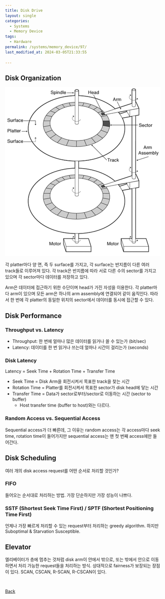 ```yaml
---
title: Disk Drive
layout: single
categories:
  - Systems
  - Memory Device
tags:
  - Hardware
permalink: /systems/memory_device/97/
last_modified_at: 2024-03-05T21:33:55

---
```


## Disk Organization

![Disk](/assets/images/systems/memory_device/disk.png)

각 platter마다 양 면, 즉 두 surface를 가지고, 각 surface는 반지름이 다른 여러 track들로 이루어져 있다. 각 track은 반지름에 따라 서로 다른 수의 sector를 가지고 있으며 각 sector마다 데이터를 저장하고 있다.

Arm은 데이터에 접근하기 위한 수단이며 head가 가진 자성을 이용한다.
각 platter마다 arm이 있으며 모든 arm은 하나의 arm assembly에 연결되어 같이 움직인다.
따라서 한 번에 각 platter의 동일한 위치의 sector에서 데이터를 동시에 접근할 수 있다.

## Disk Performance

### Throughput vs. Latency

* Throughput: 한 번에 얼마나 많은 데이터를 읽거나 쓸 수 있는가 (bit/sec)
* Latency: 데이터를 한 번 읽거나 쓰는데 얼마나 시간이 걸리는가 (seconds)

### Disk Latency

Latency = Seek Time + Rotation Time + Transfer Time

* Seek Time = Disk Arm을 회전시켜서 목표한 track을 찾는 시간
* Rotation Time = Platter를 회전시켜서 목표한 sector가 disk head에 닿는 시간
* Transfer Time = Data가 sector로부터/sector로 이동하는 시간 (sector to buffer)
  * Host transfer time (buffer to host)와는 다르다.

### Random Access vs. Sequential Access

Sequential access가 더 빠른데, 그 이유는 random access는 각 access마다 seek time, rotation time이 들어가지만 sequential access는 맨 첫 번째 access에만 들어간다.

## Disk Scheduling

여러 개의 disk access request를 어떤 순서로 처리할 것인가?

### FIFO

들어오는 순서대로 처리하는 방법. 가장 단순하지만 가장 성능이 나쁘다.

### SSTF (Shortest Seek Time First) / SPTF (Shortest Positioning Time First)

언제나 가장 빠르게 처리할 수 있는 request부터 처리하는 greedy algorithm.
하지만 Suboptimal & Starvation Susceptible.

## Elevator

엘리베이터가 층에 멈추는 것처럼 disk arm이 안에서 밖으로, 또는 밖에서 안으로 이동하면서 처리 가능한 request들을 처리하는 방식. 상대적으로 fairness가 보장되는 장점이 있다. SCAN, CSCAN, R-SCAN, R-CSCAN이 있다.

<br>

[Back](/systems/memory_device/)